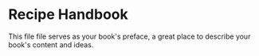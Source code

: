 # Recipe Handbook

This file file serves as your book's preface, a great place to describe your book's content and ideas.
